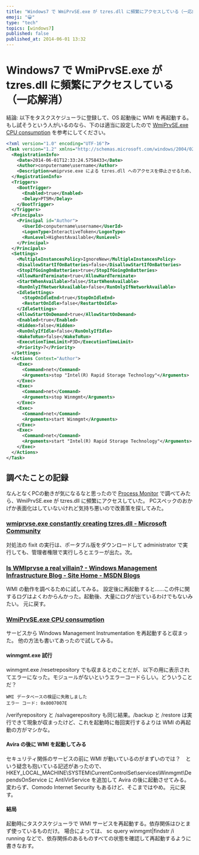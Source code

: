 ```yaml
---
title: "Windows7 で WmiPrvSE.exe が tzres.dll に頻繁にアクセスしている（一応解消）"
emoji: "😀"
type: "tech"
topics: [windows7]
published: false
published_at: 2014-06-01 13:32
---
```

# Windows7 で WmiPrvSE.exe が tzres.dll に頻繁にアクセスしている（一応解消）

結論: 以下をタスクスケジューラに登録して、OS 起動後に WMI を再起動する。
もし試そうという人がいるのなら、下のは適当に設定したので [WmiPrvSE.exe CPU consumption](http://social.technet.microsoft.com/Forums/windowsserver/en-US/0b0d0f2c-3a1b-4959-a557-b44d1612b6bb/wmiprvseexe-cpu-consumption?forum=winserverManagement) を参考にしてください。

```xml
<?xml version="1.0" encoding="UTF-16"?>
<Task version="1.2" xmlns="http://schemas.microsoft.com/windows/2004/02/mit/task">
  <RegistrationInfo>
    <Date>2014-06-01T12:33:24.5758433</Date>
    <Author>conputername\username</Author>
    <Description>wmiprvse.exe による tzres.dll へのアクセスを停止させるため、WMIサービスを再起動する。</Description>
  </RegistrationInfo>
  <Triggers>
    <BootTrigger>
      <Enabled>true</Enabled>
      <Delay>PT5M</Delay>
    </BootTrigger>
  </Triggers>
  <Principals>
    <Principal id="Author">
      <UserId>conputername\username</UserId>
      <LogonType>InteractiveToken</LogonType>
      <RunLevel>HighestAvailable</RunLevel>
    </Principal>
  </Principals>
  <Settings>
    <MultipleInstancesPolicy>IgnoreNew</MultipleInstancesPolicy>
    <DisallowStartIfOnBatteries>false</DisallowStartIfOnBatteries>
    <StopIfGoingOnBatteries>true</StopIfGoingOnBatteries>
    <AllowHardTerminate>true</AllowHardTerminate>
    <StartWhenAvailable>false</StartWhenAvailable>
    <RunOnlyIfNetworkAvailable>false</RunOnlyIfNetworkAvailable>
    <IdleSettings>
      <StopOnIdleEnd>true</StopOnIdleEnd>
      <RestartOnIdle>false</RestartOnIdle>
    </IdleSettings>
    <AllowStartOnDemand>true</AllowStartOnDemand>
    <Enabled>true</Enabled>
    <Hidden>false</Hidden>
    <RunOnlyIfIdle>false</RunOnlyIfIdle>
    <WakeToRun>false</WakeToRun>
    <ExecutionTimeLimit>P3D</ExecutionTimeLimit>
    <Priority>7</Priority>
  </Settings>
  <Actions Context="Author">
    <Exec>
      <Command>net</Command>
      <Arguments>stop "Intel(R) Rapid Storage Technology"</Arguments>
    </Exec>
    <Exec>
      <Command>net</Command>
      <Arguments>stop Winmgmt</Arguments>
    </Exec>
    <Exec>
      <Command>net</Command>
      <Arguments>start Winmgmt</Arguments>
    </Exec>
    <Exec>
      <Command>net</Command>
      <Arguments>start "Intel(R) Rapid Storage Technology"</Arguments>
    </Exec>
  </Actions>
</Task>
```

## 調べたことの記録

なんとなくPCの動きが気になるなと思ったので [Process Monitor](http://technet.microsoft.com/ja-jp/sysinternals/bb896645.aspx) で調べてみたら、WmiPrvSE.exe が tzres.dll に頻繁にアクセスしていた。
PCスペックのおかげか表面化はしていないけれど気持ち悪いので改善策を探してみた。

### [wmiprvse.exe constantly creating tzres.dll - Microsoft Community](http://answers.microsoft.com/en-us/windows/forum/windows_7-performance/wmiprvseexe-constantly-creating-tzresdll/740e2064-a689-4690-8413-97e48f7ca8f2)

対処法の fixit の実行は、ポータブル版をダウンロードして administrator で実行しても、管理者権限で実行しろとエラーが出た。次。

### [Is WMIprvse a real villain? - Windows Management Infrastructure Blog - Site Home - MSDN Blogs](http://blogs.msdn.com/b/wmi/archive/2009/05/27/is-wmiprvse-a-real-villain.aspx)

WMI の動作を調べるために試してみる。
設定後に再起動すると……この件に関するログはよくわからんかった。起動後、大量にログが出ているわけでもないみたい。
元に戻す。

### [WmiPrvSE.exe CPU consumption](http://social.technet.microsoft.com/Forums/windowsserver/en-US/0b0d0f2c-3a1b-4959-a557-b44d1612b6bb/wmiprvseexe-cpu-consumption?forum=winserverManagement)

サービスから Windows Management Instrumentation を再起動すると収まった。
他の方法も書いてあったので試してみる。

#### winmgmt.exe 試行
winmgmt.exe /resetrepository でも収まるとのことだが、以下の用に表示されてエラーになった。モジュールがないというエラーコードらしい。どういうことだ？　   

```
WMI データベースの検証に失敗しました
エラー コード: 0x8007007E
```

/verifyrepository と /salvagerepository も同じ結果。/backup と /restore は実行できて現象が収まったけど、これを起動時に毎回実行するよりは WMI の再起動の方がマシかな。

#### Avira の後に WMI を起動してみる
セキュリティ関係のサービスの前に WMI が動いているのがまずいのでは？　という疑念も抱いている記述があったので、 HKEY_LOCAL_MACHINE\SYSTEM\CurrentControlSet\services\Winmgmt\DependsOnService に AntiVirService を追加して Avira の後に起動させてみる。変わらず、Comodo Internet Security もあるけど、そこまではやめ。
元に戻す。

#### 結局
起動時にタスクスケジューラで WMI サービスを再起動する。依存関係はひとまず使っているものだけ。
場合によっては、 sc query winmgmt|findstr /i running などで、依存関係のあるものすべての状態を確認して再起動するように書きなおす。

